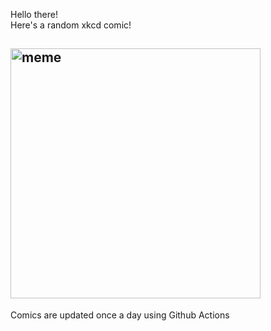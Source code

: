 Hello there! <br>Here's a random xkcd comic!<br>
## <img src="https://imgs.xkcd.com/comics/heist.png" alt="meme" width="400"/><br>
Comics are updated once a day using Github Actions